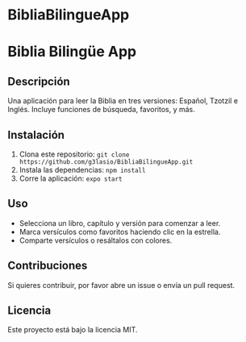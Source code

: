 # BibliaBilingueApp
# Biblia Bilingüe App

## Descripción
Una aplicación para leer la Biblia en tres versiones: Español, Tzotzil e Inglés. Incluye funciones de búsqueda, favoritos, y más.

## Instalación
1. Clona este repositorio: `git clone https://github.com/g3lasio/BibliaBilingueApp.git`
2. Instala las dependencias: `npm install`
3. Corre la aplicación: `expo start`

## Uso
- Selecciona un libro, capítulo y versión para comenzar a leer.
- Marca versículos como favoritos haciendo clic en la estrella.
- Comparte versículos o resáltalos con colores.

## Contribuciones
Si quieres contribuir, por favor abre un issue o envía un pull request.

## Licencia
Este proyecto está bajo la licencia MIT.

